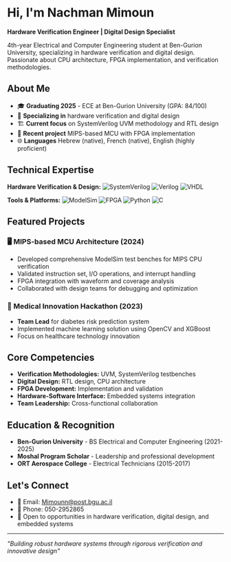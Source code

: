 # Hi, I'm Nachman Mimoun

**Hardware Verification Engineer | Digital Design Specialist**

4th-year Electrical and Computer Engineering student at Ben-Gurion University, specializing in hardware verification and digital design. Passionate about CPU architecture, FPGA implementation, and verification methodologies.

## About Me
- 🎓 **Graduating 2025** - ECE at Ben-Gurion University (GPA: 84/100)
- 🔬 **Specializing in** hardware verification and digital design
- 🏗️ **Current focus** on SystemVerilog UVM methodology and RTL design
- 🚀 **Recent project** MIPS-based MCU with FPGA implementation
- 🌐 **Languages** Hebrew (native), French (native), English (highly proficient)

## Technical Expertise

**Hardware Verification & Design:**
![SystemVerilog](https://img.shields.io/badge/SystemVerilog-UVM-red?style=flat-square)
![Verilog](https://img.shields.io/badge/Verilog-RTL-blue?style=flat-square)
![VHDL](https://img.shields.io/badge/VHDL-Digital%20Design-green?style=flat-square)

**Tools & Platforms:**
![ModelSim](https://img.shields.io/badge/ModelSim-Simulation-orange?style=flat-square)
![FPGA](https://img.shields.io/badge/FPGA-Implementation-purple?style=flat-square)
![Python](https://img.shields.io/badge/Python-3776AB?style=flat-square&logo=python&logoColor=white)
![C](https://img.shields.io/badge/C-00599C?style=flat-square&logo=c&logoColor=white)

## Featured Projects

### 🖥️ MIPS-based MCU Architecture (2024)
- Developed comprehensive ModelSim test benches for MIPS CPU verification
- Validated instruction set, I/O operations, and interrupt handling
- FPGA integration with waveform and coverage analysis
- Collaborated with design teams for debugging and optimization

### 🏥 Medical Innovation Hackathon (2023)
- **Team Lead** for diabetes risk prediction system
- Implemented machine learning solution using OpenCV and XGBoost
- Focus on healthcare technology innovation

## Core Competencies
- **Verification Methodologies:** UVM, SystemVerilog testbenches
- **Digital Design:** RTL design, CPU architecture
- **FPGA Development:** Implementation and validation
- **Hardware-Software Interface:** Embedded systems integration
- **Team Leadership:** Cross-functional collaboration

## Education & Recognition
- **Ben-Gurion University** - BS Electrical and Computer Engineering (2021-2025)
- **Moshal Program Scholar** - Leadership and professional development
- **ORT Aerospace College** - Electrical Technicians (2015-2017)

## Let's Connect
- 📧 Email: Mimounn@post.bgu.ac.il
- 📱 Phone: 050-2952865
- 💼 Open to opportunities in hardware verification, digital design, and embedded systems

---
*"Building robust hardware systems through rigorous verification and innovative design"*
